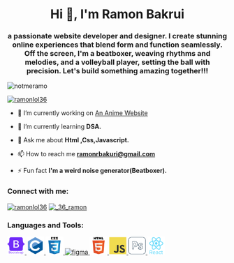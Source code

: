 <h1 align="center">Hi 👋, I'm Ramon Bakrui</h1>
<h3 align="center">a passionate website developer and designer. I create stunning online experiences that blend form and function seamlessly. Off the screen, I'm a beatboxer, weaving rhythms and melodies, and a volleyball player, setting the ball with precision. Let's build something amazing together!!!</h3>

<p align="left"> <img src="https://komarev.com/ghpvc/?username=notmeramo&label=Profile%20views&color=0e75b6&style=flat" alt="notmeramo" /> </p>

<p align="left"> <a href="https://twitter.com/ramonlol36" target="blank"><img src="https://img.shields.io/twitter/follow/ramonlol36?logo=twitter&style=for-the-badge" alt="ramonlol36" /></a> </p>

- 🔭 I’m currently working on [An Anime Website](https://ramowatch.netlify.app)

- 🌱 I’m currently learning **DSA.**

- 💬 Ask me about **Html ,Css,Javascript.**

- 📫 How to reach me **ramonrbakuri@gmail.com**

- ⚡ Fun fact **I'm a weird noise generator(Beatboxer).**

<h3 align="left">Connect with me:</h3>
<p align="left">
<a href="https://twitter.com/ramonlol36" target="blank"><img align="center" src="https://raw.githubusercontent.com/rahuldkjain/github-profile-readme-generator/master/src/images/icons/Social/twitter.svg" alt="ramonlol36" height="30" width="40" /></a>
<a href="https://instagram.com/_36_ramon" target="blank"><img align="center" src="https://raw.githubusercontent.com/rahuldkjain/github-profile-readme-generator/master/src/images/icons/Social/instagram.svg" alt="_36_ramon" height="30" width="40" /></a>
</p>

<h3 align="left">Languages and Tools:</h3>
<p align="left"> <a href="https://getbootstrap.com" target="_blank" rel="noreferrer"> <img src="https://raw.githubusercontent.com/devicons/devicon/master/icons/bootstrap/bootstrap-plain-wordmark.svg" alt="bootstrap" width="40" height="40"/> </a> <a href="https://www.cprogramming.com/" target="_blank" rel="noreferrer"> <img src="https://raw.githubusercontent.com/devicons/devicon/master/icons/c/c-original.svg" alt="c" width="40" height="40"/> </a> <a href="https://www.w3schools.com/css/" target="_blank" rel="noreferrer"> <img src="https://raw.githubusercontent.com/devicons/devicon/master/icons/css3/css3-original-wordmark.svg" alt="css3" width="40" height="40"/> </a> <a href="https://www.figma.com/" target="_blank" rel="noreferrer"> <img src="https://www.vectorlogo.zone/logos/figma/figma-icon.svg" alt="figma" width="40" height="40"/> </a> <a href="https://www.w3.org/html/" target="_blank" rel="noreferrer"> <img src="https://raw.githubusercontent.com/devicons/devicon/master/icons/html5/html5-original-wordmark.svg" alt="html5" width="40" height="40"/> </a> <a href="https://developer.mozilla.org/en-US/docs/Web/JavaScript" target="_blank" rel="noreferrer"> <img src="https://raw.githubusercontent.com/devicons/devicon/master/icons/javascript/javascript-original.svg" alt="javascript" width="40" height="40"/> </a> <a href="https://www.photoshop.com/en" target="_blank" rel="noreferrer"> <img src="https://raw.githubusercontent.com/devicons/devicon/master/icons/photoshop/photoshop-line.svg" alt="photoshop" width="40" height="40"/> </a> <a href="https://reactjs.org/" target="_blank" rel="noreferrer"> <img src="https://raw.githubusercontent.com/devicons/devicon/master/icons/react/react-original-wordmark.svg" alt="react" width="40" height="40"/> </a> </p>

